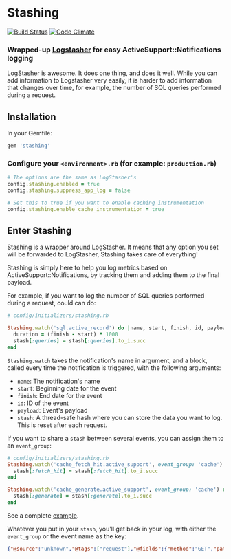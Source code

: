 # Stashing
[![Build Status](https://travis-ci.org/elhu/stashing.png)](https://travis-ci.org/elhu/stashing) [![Code Climate](https://codeclimate.com/github/elhu/stashing.png)](https://codeclimate.com/github/elhu/stashing)
### Wrapped-up [Logstasher](https://github.com/shadabahmed/logstasher) for easy ActiveSupport::Notifications logging

LogStasher is awesome. It does one thing, and does it well.
While you can add information to Logstasher very easily, it is harder to add information that changes over time, for example, the number of SQL queries performed during a request.

## Installation
In your Gemfile:

```ruby
gem 'stashing'
```

### Configure your `<environment>.rb` (for example: `production.rb`)

```ruby
# The options are the same as LogStasher's
config.stashing.enabled = true
config.stashing.suppress_app_log = false

# Set this to true if you want to enable caching instrumentation
config.stashing.enable_cache_instrumentation = true 
```

## Enter Stashing
Stashing is a wrapper around LogStasher. It means that any option you set will be forwarded to LogStasher, Stashing takes care of everything!

Stashing is simply here to help you log metrics based on ActiveSupport::Notifications, by tracking them and adding them to the final payload.

For example, if you want to log the number of SQL queries performed during a request, could can do:

```ruby
# config/initializers/stashing.rb

Stashing.watch('sql.active_record') do |name, start, finish, id, payload, stash|
  duration = (finish - start) * 1000
  stash[:queries] = stash[:queries].to_i.succ
end
```

`Stashing.watch` takes the notification's name in argument, and a block, called every time the notification is triggered, with the following arguments:

* `name`: The notification's name
* `start`: Beginning date for the event
* `finish`: End date for the event
* `id`: ID of the event
* `payload`: Event's payload
* `stash`: A thread-safe hash where you can store the data you want to log. This is reset after each request.

If you want to share a `stash` between several events, you can assign them to an `event_group`:

``` ruby
# config/initializers/stashing.rb
Stashing.watch('cache_fetch_hit.active_support', event_group: 'cache') do |*args, stash|
  stash[:fetch_hit] = stash[:fetch_hit].to_i.succ
end

Stashing.watch('cache_generate.active_support', event_group: 'cache') do |*args, stash|
  stash[:generate] = stash[:generate].to_i.succ
end
```

See a complete [example](https://github.com/elhu/stashing/blob/master/examples/initializer.rb).

Whatever you put in your `stash`, you'll get back in your log, with either the `event_group` or the event name as the key:

```json
{"@source":"unknown","@tags":["request"],"@fields":{"method":"GET","path":"/login","format":"html","controller":"session","action":"credential_requestor","status":200,"duration":1265.1,"view":1087.07,"db":89.96,"sql.active_record":{"queries":35,"slowest_query":14.312999999999999},"ip":"127.0.0.1","route":"session#credential_requestor","parameters":"service=http://example.com/login\n","user_id":null,"cas_id":null,"session_id":"e309097c16d4c4bd2ca1474b316e6406","request_id":"6dffb5ea-8075-4e38-b2ba-bb5f5264421a","cache":{"fetch_hit":3}},"@timestamp":"2013-11-21T14:35:08.210091+00:00"}
```
